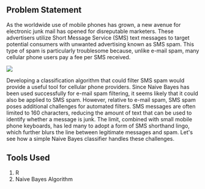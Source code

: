 ## Problem Statement

As the worldwide use of mobile phones has grown, a new avenue for electronic junk mail has opened for disreputable marketers. These advertisers utilize Short
Message Service (SMS) text messages to target potential consumers with unwanted advertising known as SMS spam. This type of spam is particularly troublesome because, unlike e-mail spam, many cellular phone users pay a fee per SMS received.

![](https://miro.medium.com/max/2554/1*Fm58r_RQ53sEHfwFa28LpA.png)

Developing a classification algorithm that could filter SMS spam would provide a useful tool for cellular phone providers.
Since Naive Bayes has been used successfully for e-mail spam filtering, it seems likely that it could also be applied to SMS spam. However, relative to e-mail spam,
SMS spam poses additional challenges for automated filters. SMS messages are often limited to 160 characters, reducing the amount of text that can be used to identify whether a message is junk. The limit, combined with small mobile phone keyboards, has led many to adopt a form of SMS shorthand lingo, which further blurs the line between legitimate messages and spam. Let's see how a simple Naive Bayes classifier handles these challenges.

## Tools Used

1. R
2. Naive Bayes Algorithm
